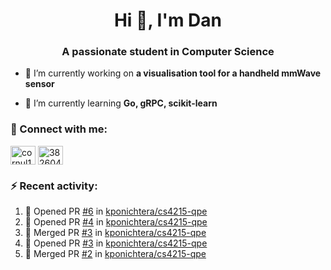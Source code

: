 <h1 align="center">Hi 👋, I'm Dan</h1>
<h3 align="center">A passionate student in Computer Science</h3>

- 🔭 I’m currently working on **a visualisation tool for a handheld mmWave sensor**

- 🌱 I’m currently learning **Go, gRPC, scikit-learn**

### :rocket: Connect with me:</h3>
<p align="left">
<a href="https://linkedin.com/in/cornul11" target="blank"><img align="center" src="https://raw.githubusercontent.com/rahuldkjain/github-profile-readme-generator/master/src/images/icons/Social/linked-in-alt.svg" alt="cornul11" height="30" width="40" /></a>
<a href="https://stackoverflow.com/users/3826046" target="blank"><img align="center" src="https://raw.githubusercontent.com/rahuldkjain/github-profile-readme-generator/master/src/images/icons/Social/stack-overflow.svg" alt="3826046" height="30" width="40" /></a>
</p>

### :zap: Recent activity:
<!--START_SECTION:activity-->
1. 💪 Opened PR [#6](https://github.com/kponichtera/cs4215-qpe/pull/6) in [kponichtera/cs4215-qpe](https://github.com/kponichtera/cs4215-qpe)
2. 💪 Opened PR [#4](https://github.com/kponichtera/cs4215-qpe/pull/4) in [kponichtera/cs4215-qpe](https://github.com/kponichtera/cs4215-qpe)
3. 🎉 Merged PR [#3](https://github.com/kponichtera/cs4215-qpe/pull/3) in [kponichtera/cs4215-qpe](https://github.com/kponichtera/cs4215-qpe)
4. 💪 Opened PR [#3](https://github.com/kponichtera/cs4215-qpe/pull/3) in [kponichtera/cs4215-qpe](https://github.com/kponichtera/cs4215-qpe)
5. 🎉 Merged PR [#2](https://github.com/kponichtera/cs4215-qpe/pull/2) in [kponichtera/cs4215-qpe](https://github.com/kponichtera/cs4215-qpe)
<!--END_SECTION:activity-->
